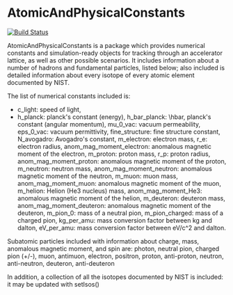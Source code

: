# AtomicAndPhysicalConstants

[![Build Status](https://github.com/bmad-sim/AtomicAndPhysicalConstants.jl/actions/workflows/CI.yml/badge.svg?branch=main)](https://github.com/bmad-sim/AtomicAndPhysicalConstants.jl/actions/workflows/CI.yml?query=branch%3Amain)




AtomicAndPhysicalConstants is a package which provides numerical constants and 
simulation-ready objects for tracking through an accelerator lattice, as well as 
other possible scenarios. It includes information about a number of hadrons and 
fundamental particles, listed below; also included is detailed information about 
every isotope of every atomic element documented by NIST. 

The list of numerical constants included is:
- c_light: speed of light,
- h_planck: planck's constant (energy),
h_bar_planck: \hbar, planck's constant (angular momentum),
mu_0_vac: vacuum permeability,
eps_0_vac: vacuum permittivity,
fine_structure: fine structure constant,
N_avogadro: Avogadro's constant,
m_electron: electron mass,
r_e: electron radius,
anom_mag_moment_electron: anomalous magnetic moment of the electron,
m_proton: proton mass,
r_p: proton radius,
anom_mag_moment_proton: anomalous magnetic moment of the proton,
m_neutron: neutron mass,
anom_mag_moment_neutron: anomalous magnetic moment of the neutron,
m_muon: muon mass,
anom_mag_moment_muon: anomalous magnetic moment of the muon, 
m_helion: Helion (He3 nucleus) mass,
anom_mag_moment_He3: anomalous magnetic moment of the helion,
m_deuteron: deuteron mass,
anom_mag_moment_deuteron: anomalous magnetic moment of the deuteron,
m_pion_0: mass of a neutral pion,
m_pion_charged: mass of a charged pion,
kg_per_amu: mass conversion factor between kg and dalton,
eV_per_amu: mass conversion factor between eV/c^2 and dalton.


Subatomic particles included with information about 
charge, mass, anomalous magnetic moment, and spin
are:
photon,
neutral pion,
charged pion (+/-),
muon,
antimuon,
electron,
positron,
proton,
anti-proton,
neutron,
anti-neutron,
deuteron,
anti-deuteron


In addition, a collection of all the isotopes documented by NIST
is included: it may be updated with setIsos()
